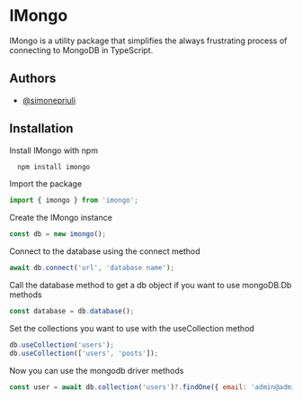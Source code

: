 # IMongo

IMongo is a utility package that simplifies the always frustrating process of connecting to MongoDB in TypeScript.

## Authors

- [@simonepriuli](https://www.github.com/simonepriuli)

## Installation

Install IMongo with npm

```bash
  npm install imongo
```

Import the package

```javascript
import { imongo } from 'imongo';
```

Create the IMongo instance

```javascript
const db = new imongo();
```

Connect to the database using the connect method

```javascript
await db.connect('url', 'database name');
```

Call the database method to get a db object if you want to use mongoDB.Db methods

```javascript
const database = db.database();
```

Set the collections you want to use with the useCollection method

```javascript
db.useCollection('users');
db.useCollection(['users', 'posts']);
```

Now you can use the mongodb driver methods

```javascript
const user = await db.collection('users')?.findOne({ email: 'admin@admin.it' });
```
